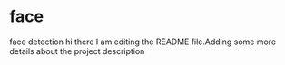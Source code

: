 # face
face detection
hi there 
I am editing the README file.Adding some more details about the project description

